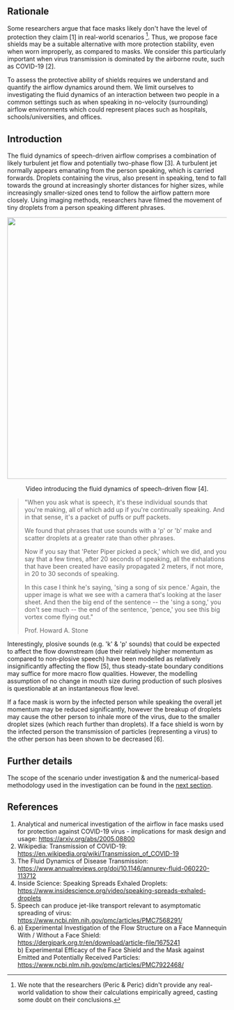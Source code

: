 ## Rationale
Some researchers argue that face masks likely don't have the level of protection they claim [1] in real-world scenarios [^1]. Thus, we propose face shields may be a suitable alternative with more protection stability, even when worn improperly, as compared to masks. We consider this particularly important when virus transmission is dominated by the airborne route, such as COVID-19 [2].

To assess the protective ability of shields requires we understand and quantify the airflow dynamics around them. We limit ourselves to investigating the fluid dynamics of an interaction between two people in a common settings such as when speaking in no-velocity (surrounding) airflow environments which could represent places such as hospitals, schools/universities, and offices.

## Introduction
The fluid dynamics of speech-driven airflow comprises a combination of likely turbulent jet flow and potentially two-phase flow [3]. A turbulent jet normally appears emanating from the person speaking, which is carried forwards. Droplets containing the virus, also present in speaking, tend to fall towards the ground at increasingly shorter distances for higher sizes, while increasingly smaller-sized ones tend to follow the airflow pattern more closely. Using imaging methods, researchers have filmed the movement of tiny droplets from a person speaking different phrases.

[<img src="https://img.youtube.com/vi/yij0M-w32_g/hqdefault.jpg" width="800" height="600"
/>](https://www.youtube.com/embed/yij0M-w32_g)
<p align = "center">
Video introducing the fluid dynamics of speech-driven flow [4].
</p>
 
>"When you ask what is speech, it's these individual sounds that you're making, all of which add up if you're continually speaking. And in that sense, it's a packet of puffs or puff packets.
>
>We found that phrases that use sounds with a 'p' or 'b' make and scatter droplets at a greater rate than other phrases.
>
>Now if you say that 'Peter Piper picked a peck,' which we did, and you say that a few times, after 20 seconds of speaking, all the exhalations that have been created have easily propagated 2 meters, if not more, in 20 to 30 seconds of speaking. 
>
>In this case I think he's saying, 'sing a song of six pence.' Again, the upper image is what we see with a camera that's looking at the laser sheet. And then the big end of the sentence -- the 'sing a song,' you don't see much -- the end of the sentence, 'pence,' you see this big vortex come flying out."
>
> Prof. Howard A. Stone

Interestingly, plosive sounds (e.g. 'k' & 'p' sounds) that could be expected to affect the flow downstream (due their relatively higher momentum as compared to non-plosive speech) have been modelled as relatively insignificantly affecting the flow [5], thus steady-state boundary conditions may suffice for more macro flow qualities. However, the modelling assumption of no change in mouth size during production of such plosives is questionable at an instantaneous flow level.

If a face mask is worn by the infected person while speaking the overall jet momentum may be reduced significantly, however the breakup of droplets may cause the other person to inhale more of the virus, due to the smaller droplet sizes (which reach further than droplets). If a face shield is worn by the infected person the transmission of particles (representing a virus) to the other person has been shown to be decreased [6].

## Further details
The scope of the scenario under investigation & and the numerical-based methodology used in the investigation can be found in the [next section](https://github.com/TessellateDataScience/faceShieldOptimisations/blob/main/2_scope-methodology.md).

## References
1. Analytical and numerical investigation of the airflow in face masks used for protection against COVID-19 virus - implications for mask design and usage: https://arxiv.org/abs/2005.08800  
2. Wikipedia: Transmission of COVID-19: https://en.wikipedia.org/wiki/Transmission_of_COVID-19
3. The Fluid Dynamics of Disease Transmission: https://www.annualreviews.org/doi/10.1146/annurev-fluid-060220-113712
4. Inside Science: Speaking Spreads Exhaled Droplets: https://www.insidescience.org/video/speaking-spreads-exhaled-droplets  
5. Speech can produce jet-like transport relevant to asymptomatic spreading of virus: https://www.ncbi.nlm.nih.gov/pmc/articles/PMC7568291/  
6.  a) Experimental Investigation of the Flow Structure on a Face Mannequin With / Without a Face Shield: https://dergipark.org.tr/en/download/article-file/1675241  
    b) Experimental Efficacy of the Face Shield and the Mask against Emitted and Potentially Received Particles: https://www.ncbi.nlm.nih.gov/pmc/articles/PMC7922468/  
    
[^1]: We note that the researchers (Peric & Peric) didn't provide any real-world validation to show their calculations empirically agreed, casting some doubt on their conclusions.
